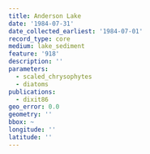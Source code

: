```yaml
---
title: Anderson Lake
date: '1984-07-31'
date_collected_earliest: '1984-07-01'
record_type: core
medium: lake_sediment
feature: '918'
description: ''
parameters:
  - scaled_chrysophytes
  - diatoms
publications:
  - dixit86
geo_error: 0.0
geometry: ''
bbox: ~
longitude: ''
latitude: ''
---
```


